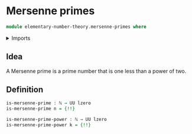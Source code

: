 # Mersenne primes

```agda
module elementary-number-theory.mersenne-primes where
```

<details><summary>Imports</summary>

```agda
open import elementary-number-theory.distance-natural-numbers
open import elementary-number-theory.exponentiation-natural-numbers
open import elementary-number-theory.natural-numbers
open import elementary-number-theory.prime-numbers

open import foundation.cartesian-product-types
open import foundation.dependent-pair-types
open import foundation.identity-types
open import foundation.universe-levels
```

</details>

## Idea

A Mersenne prime is a prime number that is one less than a power of two.

## Definition

```agda
is-mersenne-prime : ℕ → UU lzero
is-mersenne-prime n = {!!}

is-mersenne-prime-power : ℕ → UU lzero
is-mersenne-prime-power k = {!!}
```
